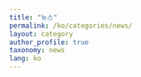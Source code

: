 ```yaml
---
title: "뉴스"
permalink: /ko/categories/news/
layout: category
author_profile: true
taxonomy: news
lang: ko
---
```


